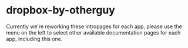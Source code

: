# dropbox-by-otherguy

Currently we're reworking these intropages for each app, please use the menu on the left to select other available documentation pages for each app, including this one.
